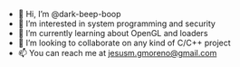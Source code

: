 - 👋 Hi, I’m @dark-beep-boop
- 👀 I’m interested in system programming and security
- 🌱 I’m currently learning about OpenGL and loaders
- 💞️ I’m looking to collaborate on any kind of C/C++ project
- 📫 You can reach me at jesusm.gmoreno@gmail.com

<!---
dark-beep-boop/dark-beep-boop is a ✨ special ✨ repository because its `README.md` (this file) appears on your GitHub profile.
You can click the Preview link to take a look at your changes.
--->
